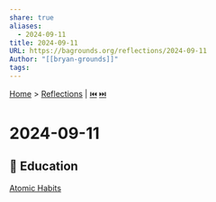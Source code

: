 ```yaml
---  
share: true  
aliases:  
  - 2024-09-11  
title: 2024-09-11  
URL: https://bagrounds.org/reflections/2024-09-11  
Author: "[[bryan-grounds]]"  
tags:   
---  
```

[Home](../index.md) > [Reflections](./index.md) | [⏮️](./2024-09-06.md) [⏭️](2024-09-22.md)  
# 2024-09-11  
## 🧠 Education  
[Atomic Habits](../books/atomic-habits.md)  
